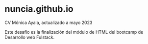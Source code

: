 # nuncia.github.io
CV Mónica Ayala, actualizado a mayo 2023

Este desafío es la finalización del módulo de HTML del bootcamp de Desarrollo web Fulstack.
